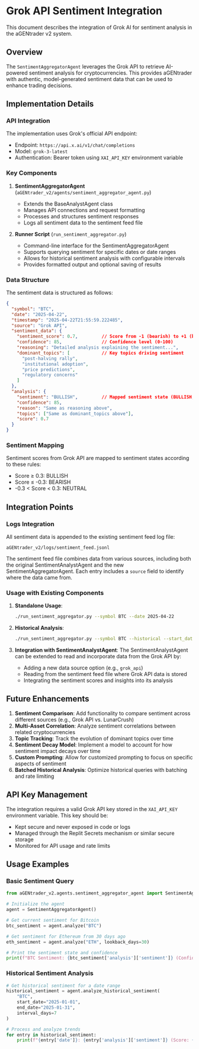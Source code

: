 # Grok API Sentiment Integration

This document describes the integration of Grok AI for sentiment analysis in the aGENtrader v2 system.

## Overview

The `SentimentAggregatorAgent` leverages the Grok API to retrieve AI-powered sentiment analysis for cryptocurrencies. This provides aGENtrader with authentic, model-generated sentiment data that can be used to enhance trading decisions.

## Implementation Details

### API Integration

The implementation uses Grok's official API endpoint:
- Endpoint: `https://api.x.ai/v1/chat/completions`
- Model: `grok-3-latest`
- Authentication: Bearer token using `XAI_API_KEY` environment variable

### Key Components

1. **SentimentAggregatorAgent** (`aGENtrader_v2/agents/sentiment_aggregator_agent.py`)
   - Extends the BaseAnalystAgent class
   - Manages API connections and request formatting
   - Processes and structures sentiment responses
   - Logs all sentiment data to the sentiment feed file

2. **Runner Script** (`run_sentiment_aggregator.py`)
   - Command-line interface for the SentimentAggregatorAgent
   - Supports querying sentiment for specific dates or date ranges
   - Allows for historical sentiment analysis with configurable intervals
   - Provides formatted output and optional saving of results

### Data Structure

The sentiment data is structured as follows:

```json
{
  "symbol": "BTC",
  "date": "2025-04-22",
  "timestamp": "2025-04-22T21:55:59.222485",
  "source": "Grok API",
  "sentiment_data": {
    "sentiment_score": 0.7,         // Score from -1 (bearish) to +1 (bullish)
    "confidence": 85,               // Confidence level (0-100)
    "reasoning": "Detailed analysis explaining the sentiment...",
    "dominant_topics": [            // Key topics driving sentiment
      "post-halving rally",
      "institutional adoption",
      "price predictions",
      "regulatory concerns"
    ]
  },
  "analysis": {
    "sentiment": "BULLISH",         // Mapped sentiment state (BULLISH, NEUTRAL, BEARISH)
    "confidence": 85,
    "reason": "Same as reasoning above",
    "topics": ["Same as dominant_topics above"],
    "score": 0.7
  }
}
```

### Sentiment Mapping

Sentiment scores from Grok API are mapped to sentiment states according to these rules:
- Score ≥ 0.3: BULLISH
- Score ≤ -0.3: BEARISH
- -0.3 < Score < 0.3: NEUTRAL

## Integration Points

### Logs Integration

All sentiment data is appended to the existing sentiment feed log file:
```
aGENtrader_v2/logs/sentiment_feed.jsonl
```

The sentiment feed file combines data from various sources, including both the original SentimentAnalystAgent and the new SentimentAggregatorAgent. Each entry includes a `source` field to identify where the data came from.

### Usage with Existing Components

1. **Standalone Usage**:
   ```bash
   ./run_sentiment_aggregator.py --symbol BTC --date 2025-04-22
   ```

2. **Historical Analysis**:
   ```bash
   ./run_sentiment_aggregator.py --symbol BTC --historical --start_date 2025-04-01 --end_date 2025-04-15
   ```

3. **Integration with SentimentAnalystAgent**:
   The SentimentAnalystAgent can be extended to read and incorporate data from the Grok API by:
   - Adding a new data source option (e.g., `grok_api`)
   - Reading from the sentiment feed file where Grok API data is stored
   - Integrating the sentiment scores and insights into its analysis

## Future Enhancements

1. **Sentiment Comparison**: Add functionality to compare sentiment across different sources (e.g., Grok API vs. LunarCrush)
2. **Multi-Asset Correlation**: Analyze sentiment correlations between related cryptocurrencies
3. **Topic Tracking**: Track the evolution of dominant topics over time
4. **Sentiment Decay Model**: Implement a model to account for how sentiment impact decays over time
5. **Custom Prompting**: Allow for customized prompting to focus on specific aspects of sentiment
6. **Batched Historical Analysis**: Optimize historical queries with batching and rate limiting

## API Key Management

The integration requires a valid Grok API key stored in the `XAI_API_KEY` environment variable. This key should be:
- Kept secure and never exposed in code or logs
- Managed through the Replit Secrets mechanism or similar secure storage
- Monitored for API usage and rate limits

## Usage Examples

### Basic Sentiment Query

```python
from aGENtrader_v2.agents.sentiment_aggregator_agent import SentimentAggregatorAgent

# Initialize the agent
agent = SentimentAggregatorAgent()

# Get current sentiment for Bitcoin
btc_sentiment = agent.analyze("BTC")

# Get sentiment for Ethereum from 30 days ago
eth_sentiment = agent.analyze("ETH", lookback_days=30)

# Print the sentiment state and confidence
print(f"BTC Sentiment: {btc_sentiment['analysis']['sentiment']} (Confidence: {btc_sentiment['analysis']['confidence']}%)")
```

### Historical Sentiment Analysis

```python
# Get historical sentiment for a date range
historical_sentiment = agent.analyze_historical_sentiment(
    "BTC",
    start_date="2025-01-01",
    end_date="2025-01-31",
    interval_days=7
)

# Process and analyze trends
for entry in historical_sentiment:
    print(f"{entry['date']}: {entry['analysis']['sentiment']} (Score: {entry['analysis']['score']})")
```